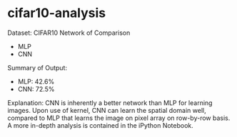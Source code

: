 # cifar10-analysis

Dataset: CIFAR10
Network of Comparison
- MLP
- CNN

Summary of Output:
- MLP: 42.6%
- CNN: 72.5%

Explanation: CNN is inherently a better network than MLP for learning images. Upon use of kernel, CNN can learn the spatial domain well, compared to MLP that learns the image on pixel array on row-by-row basis. A more in-depth analysis is contained in the iPython Notebook.

